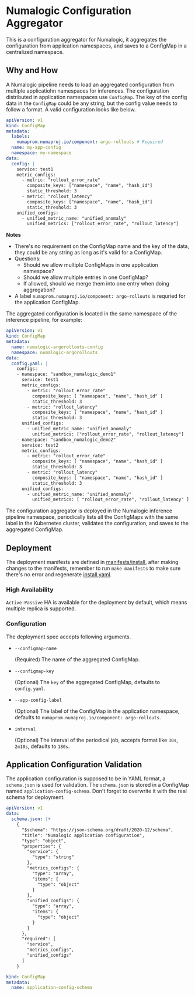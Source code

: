 # Numalogic Configuration Aggregator

This is a configuration aggregator for Numalogic, it aggregates the configuration from application namespaces, and saves to a ConfigMap in a centralized namespace.

## Why and How

A Numalogic pipeline needs to load an aggregated configuration from multiple applicatiohn namespaces for inferences. The configuration distributed in application namespaces use `ConfigMap`. The key of the config data in the `ConfigMap` could be any string, but the config value needs to follow a format. A valid configuration looks like below.

```yaml
apiVersion: v1
kind: ConfigMap
metadata:
  labels:
    numaprom.numaproj.io/component: argo-rollouts # Required
  name: my-app-config
  namespace: my-namespace
data:
  config: |
    service: test1
    metric_configs:
      - metric: "rollout_error_rate"
        composite_keys: ["namespace", "name", "hash_id"]
        static_threshold: 3
      - metric: "rollout_latency"
        composite_keys: ["namespace", "name", "hash_id"]
        static_threshold: 3
    unified_configs:
      - unified_metric_name: "unified_anomaly"
        unified_metrics: ["rollout_error_rate", "rollout_latency"]
```

**Notes**

- There's no requirement on the ConfigMap name and the key of the data, they could be any string as long as it's valid for a ConfigMap.
- Questions:
  - Should we allow multiple ConfigMaps in one application namespace?
  - Should we allow multiple entries in one ConfigMap?
  - If allowed, should we merge them into one entry when doing aggregation?
- A label `numaprom.numaproj.io/component: argo-rollouts` is requried for the application ConfigMap.

The aggregated configuration is located in the same namespace of the inference pipeline, for example:

```yaml
apiVersion: v1
kind: ConfigMap
metadata:
  name: numalogic-argorollouts-config
  namespace: numalogic-argorollouts
data:
  config.yaml: |
    configs:
    - namespace: "sandbox_numalogic_demo1"
      service: test1
      metric_configs:
        - metric: "rollout_error_rate"
          composite_keys: [ "namespace", "name", "hash_id" ]
          static_threshold: 3
        - metric: "rollout_latency"
          composite_keys: [ "namespace", "name", "hash_id" ]
          static_threshold: 3
      unified_configs:
        - unified_metric_name: "unified_anomaly"
          unified_metrics: ["rollout_error_rate", "rollout_latency"]
    - namespace: "sandbox_numalogic_demo2"
      service: test2
      metric_configs:
        - metric: "rollout_error_rate"
          composite_keys: [ "namespace", "name", "hash_id" ]
          static_threshold: 3
        - metric: "rollout_latency"
          composite_keys: [ "namespace", "name", "hash_id" ]
          static_threshold: 3
      unified_configs:
        - unified_metric_name: "unified_anomaly"
          unified_metrics: [ "rollout_error_rate", "rollout_latency" ]
```

The configuration aggregator is deployed in the Numalogic inference pipeline namespace, periodically lists all the ConfigMaps with the same label in the Kubernetes cluster, validates the configuration, and saves to the aggregated ConfigMap.

## Deployment

The deployment manifests are defined in [manifests/install](manifests/install), after making changes to the manifests, remember to run `make manifests` to make sure there's no error and regenerate [install.yaml](manifests/install.yaml).

### High Availability

`Active-Passive` HA is available for the deployment by default, which means multiple replica is supported.

### Configuration

The deployment spec accepts following arguments.

- `--configmap-name`

  (Required) The name of the aggregated ConfigMap.

- `--configmap-key`

  (Optional) The `key` of the aggregated ConfigMap, defaults to `config.yaml`.

- `--app-config-label`

  (Optional) The label of the ConfigMap in the application namespace, defaults to `numaprom.numaproj.io/component: argo-rollouts`.

- `interval`

  (Optional) The interval of the periodical job, accepts format like `30s`, `2m10s`, defaults to `180s`.

## Application Configuration Validation

The application configuration is supposed to be in YAML format, a `schema.json` is used for validation. The `schema.json` is stored in a ConfigMap named `application-config-schema`. Don't forget to overwrite it with the real schema for deployment.

```yaml
apiVersion: v1
data:
  schema.json: |+
    {
      "$schema": "https://json-schema.org/draft/2020-12/schema",
      "title": "Numalogic application configuration",
      "type": "object",
      "properties": {
        "service": {
          "type": "string"
        },
        "metrics_configs": {
          "type": "array",
          "items": {
            "type": "object"
          }
        },
        "unified_configs": {
          "type": "array",
          "items": {
            "type": "object"
          }
        }
      },
      "required": [
        "service",
        "metrics_configs",
        "unified_configs"
      ]
    }

kind: ConfigMap
metadata:
  name: application-config-schema
```

